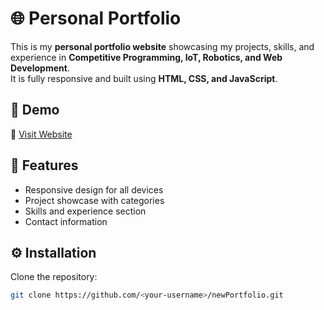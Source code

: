 # 🌐 Personal Portfolio

This is my **personal portfolio website** showcasing my projects, skills, and experience in **Competitive Programming, IoT, Robotics, and Web Development**.  
It is fully responsive and built using **HTML, CSS, and JavaScript**.

## 🚀 Demo

🔗 [Visit Website]( )

## 📌 Features
- Responsive design for all devices  
- Project showcase with categories  
- Skills and experience section  
- Contact information  

## ⚙️ Installation

Clone the repository:

```bash
git clone https://github.com/<your-username>/newPortfolio.git
